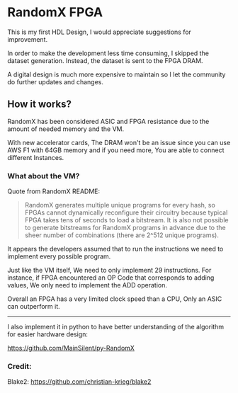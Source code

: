 # RandomX FPGA

This is my first HDL Design, I would appreciate suggestions for improvement.

In order to make the development less time consuming, I skipped the dataset generation.
Instead, the dataset is sent to the FPGA DRAM.

A digital design is much more expensive to maintain so I let the community do further updates and changes.


## How it works?

RandomX has been considered ASIC and FPGA resistance due to the amount of needed memory and the VM.

With new accelerator cards, The DRAM won't be an issue since you can use AWS F1 with 64GB memory and if you need more, You are able to connect different Instances.

### What about the VM?

Quote from RandomX README:

> RandomX generates multiple unique programs for every hash, so FPGAs cannot dynamically reconfigure their circuitry because typical FPGA takes tens of seconds to load a bitstream. It is also not possible to generate bitstreams for RandomX programs in advance due to the sheer number of combinations (there are 2^512 unique programs).

It appears the developers assumed that to run the instructions we need to implement every possible program.

Just like the VM itself, We need to only implement 29 instructions. For instance, if FPGA encountered an OP Code that corresponds to adding values, We only need to implement the ADD operation.

Overall an FPGA has a very limited clock speed than a CPU, Only an ASIC can outperform it.

<hr/>

I also implement it in python to have better understanding of the algorithm for easier hardware design:

https://github.com/MainSilent/py-RandomX

### Credit:

Blake2: https://github.com/christian-krieg/blake2
